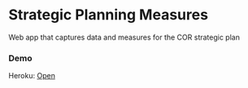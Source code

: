 # Strategic Planning Measures

Web app that captures data and measures for the COR strategic plan

### Demo

Heroku: [Open](https://strategic-planning.herokuapp.com/measure_reports)
